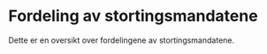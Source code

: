 Fordeling av stortingsmandatene
===============================

Dette er en oversikt over fordelingene av stortingsmandatene.
